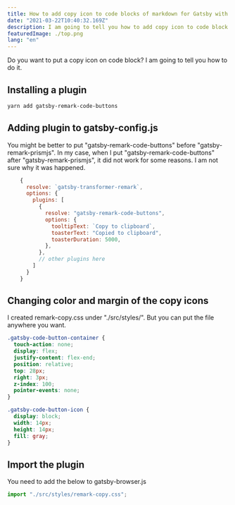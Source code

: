 ```yaml
---
title: How to add copy icon to code blocks of markdown for Gatsby with Typescript
date: "2021-03-22T10:40:32.169Z"
description: I am going to tell you how to add copy icon to code block and apply a style.
featuredImage: ./top.png
lang: "en"
---
```


Do you want to put a copy icon on code block? I am going to tell you how to do it.

## Installing a plugin

```bash
yarn add gatsby-remark-code-buttons
```

## Adding plugin to gatsby-config.js

You might be better to put "gatsby-remark-code-buttons" before "gatsby-remark-prismjs". In my case, when I put "gatsby-remark-code-buttons" after "gatsby-remark-prismjs", it did not work for some reasons. I am not sure why it was happened.

```js:title=gatsby-config.js
    {
      resolve: `gatsby-transformer-remark`,
      options: {
        plugins: [
          {
            resolve: "gatsby-remark-code-buttons",
            options: {
              tooltipText: `Copy to clipboard`,
              toasterText: "Copied to clipboard",
              toasterDuration: 5000,
            },
          },
          // other plugins here
        ]
      }
    }
```

## Changing color and margin of the copy icons

I created remark-copy.css under "./src/styles/". But you can put the file anywhere you want.

```css:title=src/styles/remark-copy.css
.gatsby-code-button-container {
  touch-action: none;
  display: flex;
  justify-content: flex-end;
  position: relative;
  top: 28px;
  right: 3px;
  z-index: 100;
  pointer-events: none;
}

.gatsby-code-button-icon {
  display: block;
  width: 14px;
  height: 14px;
  fill: gray;
}
```

## Import the plugin

You need to add the below to gatsby-browser.js

```js:title=gatsby-browser.js
import "./src/styles/remark-copy.css";
```
